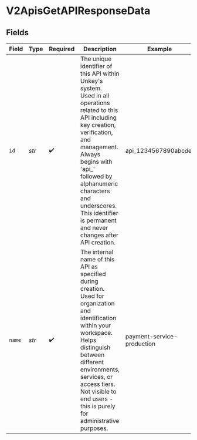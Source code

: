 # V2ApisGetAPIResponseData


## Fields

| Field                                                                                                                                                                                                                                                                                                        | Type                                                                                                                                                                                                                                                                                                         | Required                                                                                                                                                                                                                                                                                                     | Description                                                                                                                                                                                                                                                                                                  | Example                                                                                                                                                                                                                                                                                                      |
| ------------------------------------------------------------------------------------------------------------------------------------------------------------------------------------------------------------------------------------------------------------------------------------------------------------ | ------------------------------------------------------------------------------------------------------------------------------------------------------------------------------------------------------------------------------------------------------------------------------------------------------------ | ------------------------------------------------------------------------------------------------------------------------------------------------------------------------------------------------------------------------------------------------------------------------------------------------------------ | ------------------------------------------------------------------------------------------------------------------------------------------------------------------------------------------------------------------------------------------------------------------------------------------------------------ | ------------------------------------------------------------------------------------------------------------------------------------------------------------------------------------------------------------------------------------------------------------------------------------------------------------ |
| `id`                                                                                                                                                                                                                                                                                                         | *str*                                                                                                                                                                                                                                                                                                        | :heavy_check_mark:                                                                                                                                                                                                                                                                                           | The unique identifier of this API within Unkey's system.<br/>Used in all operations related to this API including key creation, verification, and management.<br/>Always begins with 'api_' followed by alphanumeric characters and underscores.<br/>This identifier is permanent and never changes after API creation.<br/> | api_1234567890abcdef                                                                                                                                                                                                                                                                                         |
| `name`                                                                                                                                                                                                                                                                                                       | *str*                                                                                                                                                                                                                                                                                                        | :heavy_check_mark:                                                                                                                                                                                                                                                                                           | The internal name of this API as specified during creation.<br/>Used for organization and identification within your workspace.<br/>Helps distinguish between different environments, services, or access tiers.<br/>Not visible to end users - this is purely for administrative purposes.<br/>             | payment-service-production                                                                                                                                                                                                                                                                                   |